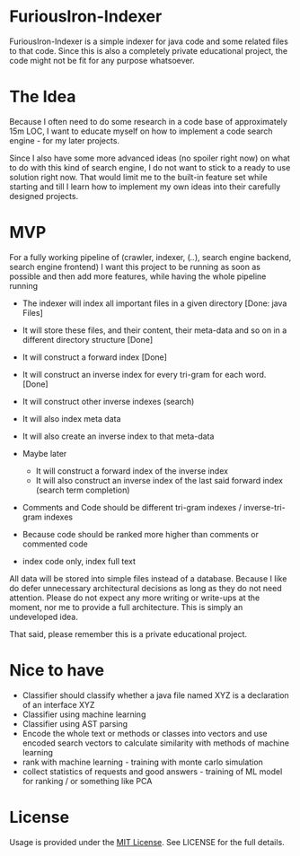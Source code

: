 # FuriousIron-Indexer

FuriousIron-Indexer is a simple indexer for java code and some related files to that code. Since this 
is also a completely private educational project, the code might not be fit for any purpose whatsoever.

# The Idea

Because I often need to do some research in a code base of approximately 15m LOC, I want to educate myself
on how to implement a code search engine - for my later projects.

Since I also have some more advanced ideas (no spoiler right now) on what to do with this kind of search
engine, I do not want to stick to a ready to use solution right now. That would limit me to the built-in 
feature set while starting and till I learn how to implement my own ideas into their carefully designed
projects.

# MVP

For a fully working pipeline of (crawler, indexer, (*..*), search engine backend, search engine frontend)
I want this project to be running as soon as possible and then add more features, while having the whole
pipeline running

* The indexer will index all important files in a given directory [Done: java Files]
* It will store these files, and their content, their meta-data and so on in a different directory structure [Done]
* It will construct a forward index [Done]
* It will construct an inverse index for every tri-gram for each word. [Done]
* It will construct other inverse indexes (search)
* It will also index meta data
* It will also create an inverse index to that meta-data
* Maybe later
  * It will construct a forward index of the inverse index
  * It will also construct an inverse index of the last said forward index (search term completion)
  
* Comments and Code should be different tri-gram indexes / inverse-tri-gram indexes
* Because code should be ranked more higher than comments or commented code
* index code only, index full text

All data will be stored into simple files instead of a database. Because I like do defer unnecessary 
architectural decisions as long as they do not need attention. Please do not expect any more writing
or write-ups at the moment, nor me to provide a full architecture. This is simply an undeveloped idea.

That said, please remember this is a private educational project.

# Nice to have

* Classifier should classify whether a java file named XYZ is a declaration of an interface XYZ
* Classifier using machine learning
* Classifier using AST parsing
* Encode the whole text or methods or classes into vectors and use encoded search vectors to calculate similarity with methods of machine learning
* rank with machine learning - training with monte carlo simulation
* collect statistics of requests and good answers -  training of ML model for ranking / or something like PCA

# License

Usage is provided under the [MIT License](http://opensource.org/licenses/mit-license.php). See LICENSE for the full details.
